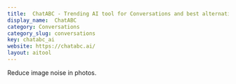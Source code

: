 ```yaml
---
title:  ChatABC - Trending AI tool for Conversations and best alternatives
display_name:  ChatABC
category: Conversations
category_slug: conversations
key: chatabc_ai
website: https://chatabc.ai/
layout: aitool
---
```


Reduce image noise in photos.
